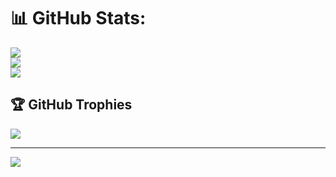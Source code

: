 

# 📊 GitHub Stats:
![](https://github-readme-stats.vercel.app/api?username=NAbinav&theme=dark&hide_border=false&include_all_commits=false&count_private=false)<br/>
![](https://github-readme-streak-stats.herokuapp.com/?user=NAbinav&theme=dark&hide_border=false)<br/>
![](https://github-readme-stats.vercel.app/api/top-langs/?username=NAbinav&theme=dark&hide_border=false&include_all_commits=false&count_private=false&layout=compact)

## 🏆 GitHub Trophies
![](https://github-profile-trophy.vercel.app/?username=NAbinav&theme=radical&no-frame=false&no-bg=true&margin-w=4)

---
[![](https://visitcount.itsvg.in/api?id=NAbinav&icon=0&color=0)](https://visitcount.itsvg.in)

<!-- Proudly created with GPRM ( https://gprm.itsvg.in ) -->
